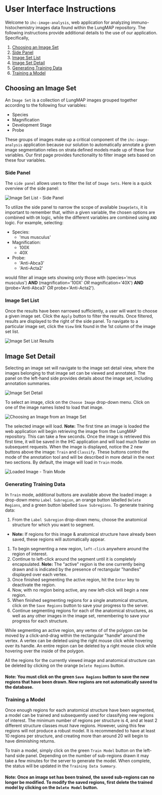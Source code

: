 # User Interface Instructions

Welcome to `ihc-image-analysis`, web application for analyzing immuno-histochemistry images data found within the LungMAP repository.
The following instructions provide additional details to the use of our application. Specifically,

1. [Choosing an Image Set](#choosing-an-imageset)
1. [Side Panel](#side-panel)
1. [Image Set List](#image-set-list)
1. [Image Set Detail](#image-set-detail)
1. [Generating Training Data](#generating-training-data)
1. [Training a Model](#training-a-model)

<a id="choosing-an-imageset"></a>
## Choosing an Image Set

An `Image Set` is a collection of LungMAP images grouped together according to the following four variables:
- Species
- Magnification
- Development Stage
- Probe

These groups of images make up a critical component of the `ihc-image-analysis` application because our solution to 
automatically annotate a given image segmentation relies on strata defined models made up of these four variables.
Our first page provides functionality to filter image sets based on these four variables.

<a id="side-panel"></a>
### Side Panel

The `side panel` allows users to filter the list of `Image Sets`. Here is a quick overview of the side panel:

![Image Set List - Side Panel](ui-instructions/sidepanel.png)

To utilize the side panel to narrow the scope of available `ImageSets`, it is important to remember that, within a given variable, the chosen
options are combined with `OR` logic, while the different variables are combined using `AND` logic. For example, selecting:
* Species:
  * 'mus musculus'
* Magnification:
  * 100X
  * 40X
* Probe:
  * 'Anti-Abca3'
  * 'Anti-Acta2'

would filter all image sets showing only those with (species='mus musculus') **AND** (magnification='100X' *OR* magnification='40X') **AND** (probe='Anti-Abca3' *OR* probe='Anti-Acta2').

<a id="image-set-list"></a>
### Image Set List

Once the results have been narrowed sufficiently, a user will want to choose a given image set. Click the `Apply` button to filter the results. Once filtered, results are displayed to the right of the side panel. To navigate to a particular image set, click the `View` link found in the 1st column of the image set list.

![Image Set List Results](ui-instructions/imagesets_results.png)

<a id="image-set-detail"></a>
## Image Set Detail

Selecting an image set will navigate to the image set detail view, where the images belonging to that image set can be viewed and annotated. The panel on the left-hand side provides details about the image set, including annotation summaries.

![Image Set Detail](ui-instructions/imageset_b_functionality.png)

 To select an image, click on the `Choose Image` drop-down menu. Click on one of the image names listed to load that image.

![Choosing an Image from an Image Set](ui-instructions/choose_image.png)

The selected image will load. **Note:** The first time an image is loaded the web application will begin retrieving the image from the LungMAP repository. This can take a few seconds. Once the image is retrieved this first time, it will be saved in the IHC application and will load much faster on subsequent requests. When the image is displayed, notice the 2 new buttons above the image: `Train` and `Classify`. These buttons control the mode of the annotation tool and will be described in more detail in the next two sections. By default, the image will load in `Train` mode.

![Loaded Image - Train Mode](ui-instructions/loaded_image.png)

<a id="generating-training-data"></a>
### Generating Training Data

In `Train` mode, additional buttons are available above the loaded image: a drop-down menu `Label
Subregion`, an orange button labelled `Delete Regions`, and a green button labelled `Save Subregions`. To generate training data:

1. From the `Label Subregion` drop-down menu, choose the anatomical structure for which you want to segment.
  * **Note:** If regions for this image & anatomical structure have already been saved, these regions will automatically appear.
1. To begin segmenting a new region, `left-click` anywhere around the region of interest.
1. Continue to left-click around the segment until it is completely encapsulated. **Note:** The "active" region is the one currently being drawn and is indicated by the presence of rectangular "handles" displayed over each vertex.
1. Once finished segmenting the active region, hit the `Enter` key to deactivate the region.
1. Now, with no region being active, any new left-click will begin a new region.
1. When finished segmenting regions for a single anatomical structure, click on the `Save Regions` button to save your progress to the server.
1. Continue segmenting regions for each of the anatomical structures, as well as any other images in the image set, remembering to save your progress for each structure.

While segmenting an active region, any vertex of of the polygon can be moved by a click-and-drag within the rectangular "handle" around the vertex. A vertex can be deleted using the right mouse click while hovering over its handle. An entire region can be deleted by a right mouse click while hovering over the inside of the polygon.

All the regions for the currently viewed image and anatomical structure can be deleted by clicking on the orange `Delete Regions` button.

#### **Note: You must click on the green `Save Regions` button to save the new regions that have been drawn. New regions are not automatically saved to the database.**

<a id="training-a-model"></a>
### Training a Model

Once enough regions for each anatomical structure have been segmented, a model can be trained and subsequently used for classifying new regions of interest. The minimum number of regions per structure is 4, and at least 2 different structure classes must have regions. However, using this few regions will not produce a robust model. It is recommended to have at least 10 regions per structure, and creating more than around 20 will begin to have diminishing returns.

To train a model, simply click on the green `Train Model` button on the left-hand side panel. Depending on the number of sub-regions drawn it may take a few minutes for the server to generate the model. When complete, the status will be updated in the `Training Data Summary`.

#### **Note: Once an image set has been trained, the saved sub-regions can no longer be modified. To modify the saved regions, first delete the trained model by clicking on the `Delete Model` button.**